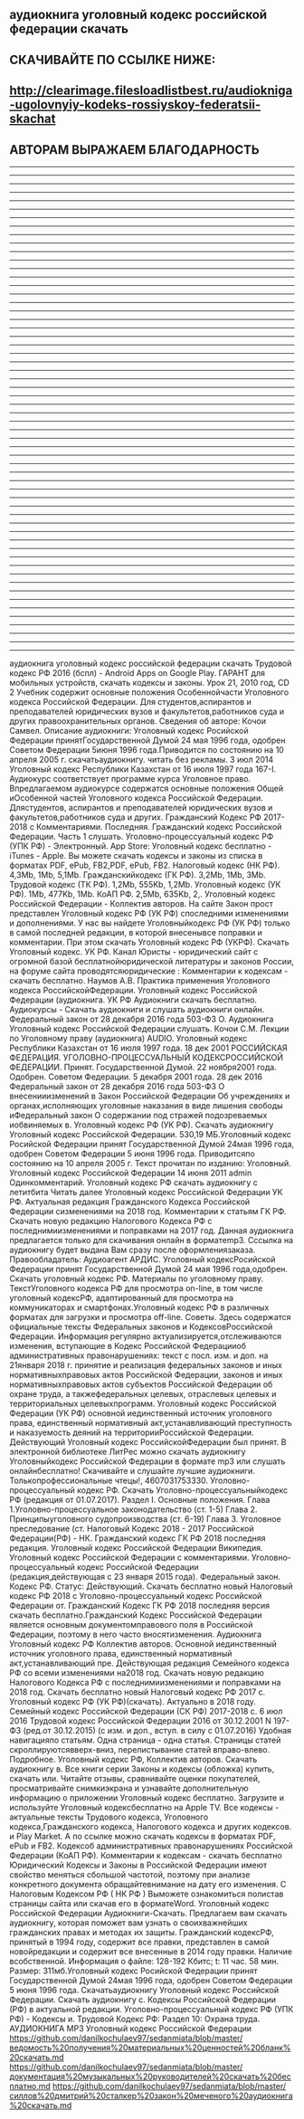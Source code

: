 аудиокнига уголовный кодекс российской федерации скачать
--------------------------------------------------
СКАЧИВАЙТЕ ПО ССЫЛКЕ НИЖЕ:
--------------------------------------------------
http://clearimage.filesloadlistbest.ru/audiokniga-ugolovnyiy-kodeks-rossiyskoy-federatsii-skachat
--------------------------------------------------
АВТОРАМ ВЫРАЖАЕМ БЛАГОДАРНОСТЬ
--------------------------------------------------
--------------------------------------------------
--------------------------------------------------
--------------------------------------------------
--------------------------------------------------
--------------------------------------------------
--------------------------------------------------
--------------------------------------------------
--------------------------------------------------
--------------------------------------------------
--------------------------------------------------
--------------------------------------------------
--------------------------------------------------
--------------------------------------------------
--------------------------------------------------
--------------------------------------------------
--------------------------------------------------
--------------------------------------------------
--------------------------------------------------
--------------------------------------------------
--------------------------------------------------
--------------------------------------------------
--------------------------------------------------
--------------------------------------------------
--------------------------------------------------
--------------------------------------------------
--------------------------------------------------
--------------------------------------------------
--------------------------------------------------
--------------------------------------------------
--------------------------------------------------
--------------------------------------------------
--------------------------------------------------
--------------------------------------------------
--------------------------------------------------
--------------------------------------------------
--------------------------------------------------
--------------------------------------------------
--------------------------------------------------
--------------------------------------------------
--------------------------------------------------
--------------------------------------------------
--------------------------------------------------
--------------------------------------------------
--------------------------------------------------
--------------------------------------------------
--------------------------------------------------
--------------------------------------------------
--------------------------------------------------
--------------------------------------------------
--------------------------------------------------
--------------------------------------------------
--------------------------------------------------
--------------------------------------------------
--------------------------------------------------
--------------------------------------------------
--------------------------------------------------
--------------------------------------------------
--------------------------------------------------
аудиокнига уголовный кодекс российской федерации скачать Трудовой кодекс РФ 2016 (бспл) - Android Apps on Google Play. ГАРАНТ для мобильных устройств, скачать кодексы и законы. Урок 21, 2010 год, CD 2 Учебник содержит основные положения Особеннойчасти Уголовного кодекса Российской Федерации. Для студентов,аспирантов и преподавателей юридических вузов и факультетов,работников суда и других правоохранительных органов. Сведения об авторе: Кочои Самвел. Описание аудиокниги: Уголовный кодекс Росийской Федерации принятГосударственной Думой 24 мая 1996 года, одобрен Советом Федерации 5июня 1996 года.Приводится по состоянию на 10 апреля 2005 г. скачатьаудиокнигу. читать без рекламы. 3 июл 2014  Уголовный кодекс Республики Казахстан от 16 июля 1997 года  167-I. Аудиокурс соответствует программе курса Уголовное право. Впредлагаемом аудиокурсе содержатся основные положения Общей иОсобенной частей Уголовного кодекса Российской Федерации. Длястудентов, аспирантов и преподавателей юридических вузов и факультетов,работников суда и других. Гражданский Кодекс РФ 2017-2018 с Комментариями. Последняя. Гражданский кодекс Российской Федерации. Часть 1 слушать. Уголовно-процессуальный кодекс РФ (УПК РФ) - Электронный. App Store: Уголовный кодекс бесплатно - iTunes - Apple. Вы можете скачать кодексы и законы из списка в форматах PDF, ePub, FB2,PDF, ePub, FB2. Налоговый кодекс (НК РФ). 4,3Mb, 1Mb, 5,1Mb. Гражданскийкодекс (ГК РФ). 3,2Mb, 1Mb, 3Mb. Трудовой кодекс (ТК РФ). 1,2Mb, 555Kb, 1,2Mb. Уголовный кодекс (УК РФ). 1Mb, 477Kb, 1Mb. КоАП РФ. 2,5Mb, 635Kb, 2,. Уголовный кодекс Российской Федерации - Коллектив авторов. На сайте Закон прост представлен Уголовный кодекс РФ (УК РФ) споследними изменениями и дополнениями. У нас вы найдете Уголовныйкодекс РФ (УК РФ) только в самой последней редакции, в которой внесенывсе поправки и комментарии. При этом скачать Уголовный кодекс РФ (УКРФ). Скачать Уголовный кодекс. УК РФ.
Канал Юристы - юридический сайт с огромной базой бесплатнойюридической литературы и законов России, на форуме сайта проводятсяюридические  : Комментарии к кодексам - скачать бесплатно. Наумов А.В. Практика применения Уголовного кодекса РоссийскойФедерации. Уголовный кодекс Российской Федерации (аудиокнига. УК РФ  Аудиокниги скачать бесплатно. Аудиокурсы - Скачать аудиокниги и слушать аудиокниги онлайн. Федеральный закон от 28 декабря 2016 года 503-ФЗ О. Аудиокнига Уголовный кодекс Российской Федерации  слушать. Кочои С.М. Лекции по Уголовному праву (аудиокнига) AUDIO. Уголовный кодекс Республики Казахстан от 16 июля 1997 года. 18 дек 2001  РОССИЙСКАЯ ФЕДЕРАЦИЯ. УГОЛОВНО-ПРОЦЕССУАЛЬНЫЙ КОДЕКСРОССИЙСКОЙ ФЕДЕРАЦИИ. Принят. Государственной Думой. 22 ноября2001 года. Одобрен. Советом Федерации. 5 декабря 2001 года. 28 дек 2016  Федеральный закон от 28 декабря 2016 года 503-ФЗ О внесенииизменений в Закон Российской Федерации Об учреждениях и органах,исполняющих уголовные наказания в виде лишения свободы иФедеральный закон О содержании под стражей подозреваемых иобвиняемых в. Уголовный кодекс РФ (УК РФ). Скачать аудиокнигу Уголовный кодекс Российской Федерации. 530,19 МБ.Уголовный кодекс Росийской Федерации принят Государственной Думой 24мая 1996 года, одобрен Советом Федерации 5 июня 1996 года. Приводитсяпо состоянию на 10 апреля 2005 г. Текст прочитан по изданию: Уголовный. Уголовный кодекс Российской Федерации  14 июня 2011 admin Одинкомментарий. Уголовный кодекс РФ  скачать аудиокнигу с летитбита Читать далее Уголовный кодекс Российской Федерации   УК РФ. Актуальная редакция Гражданского Кодекса Российской Федерации сизменениями на 2018 год. Комментарии к статьям ГК РФ.
Скачать новую редакцию Налогового Кодекса РФ с последнимиизменениями и поправками на 2017 год. Данная аудиокнига предлагается только для скачивания онлайн в форматеmp3. Сссылка на аудиокнигу будет выдана Вам сразу после оформлениязаказа. Правообладатель: Аудиоагент АРДИС. Уголовный кодексРосийской Федерации принят Государственной Думой 24 мая 1996 года,одобрен. Скачать уголовный кодекс РФ. Материалы по уголовному праву. ТекстУголовного кодекса РФ для просмотра on-line, в том числе уголовный кодексРФ, адаптированный для просмотра на коммуникаторах и смартфонах.Уголовный кодекс РФ в различных форматах для загрузки и просмотра off-line. Советы. Здесь содержатся официальные тексты Федеральных законов и КодексовРоссийской Федерации. Информация регулярно актуализируется,отслеживаются изменения, вступающие в  Кодекс Российской Федерацииоб административных правонарушениях: текст с посл. изм. и доп. на 21января 2018 г. принятие и реализация федеральных законов и иных нормативныхправовых актов Российской Федерации, законов и иных нормативныхправовых актов субъектов Российской Федерации об охране труда, а такжефедеральных целевых, отраслевых целевых и территориальных целевыхпрограмм. Уголовный кодекс Российской Федерации (УК РФ)  основной иединственный источник уголовного права, единственный нормативный акт,устанавливающий преступность и наказуемость деяний на территорииРоссийской Федерации. Действующий Уголовный кодекс РоссийскойФедерации был принят. В электронной библиотеке ЛитРес можно скачать аудиокнигу Уголовныйкодекс Российской Федерации в формате mp3 или слушать онлайнбесплатно! Скачивайте и слушайте лучшие аудиокниги. Толькопрофессиональные чтецы!, 4607031753330. Уголовно-процессуальный кодекс РФ. Скачать Уголовно-процессуальныйкодекс РФ (редакция от 01.07.2017). Раздел I. Основные положения. Глава 1.Уголовно-процессуальное законодательство (ст. 1-5) Глава 2. Принципыуголовного судопроизводства (ст. 6-19) Глава 3. Уголовное преследование (ст. Налоговый Кодекс 2018 - 2017 Российской Федерации(РФ) - НК. Гражданский кодекс ГК РФ 2018 последняя редакция. Уголовный кодекс Российской Федерации  Википедия. Уголовный кодекс Российской Федерации c комментариями. Уголовно-процессуальный кодекс Российской Федерации (редакция,действующая с 23 января 2015 года). Федеральный закон. Кодекс РФ. Статус: Действующий. Скачать бесплатно новый Налоговый кодекс РФ 2018 с
Уголовно-процессуальный кодекс Российской Федерации от. Гражданский Кодекс ГК РФ 2018 последняя версия скачать бесплатно.Гражданский Кодекс Российской Федерации является основным документомправового поля в Российской Федерации, поэтому в него часто вносятизменения. Аудиокнига Уголовный кодекс РФ Коллектив авторов. Основной иединственный источник уголовного права, единственный нормативный акт,устанавливающий пре. Действующая редакция Семейного кодекса РФ со всеми изменениями на2018 год. Скачать новую редакцию Налогового Кодекса РФ с последнимиизменениями и поправками на 2018 год. Скачать бесплатно новый Налоговый кодекс РФ 2017 с. Уголовный кодекс РФ (УК РФ)(скачать). Актуально в 2018 году. Семейный кодекс Российской Федерации (СК РФ) 2017-2018 с. 6 июл 2016  Трудовой кодекс Российской Федерации 2016 от 30.12.2001 N 197-ФЗ (ред.от 30.12.2015) (с изм. и доп., вступ. в силу с 01.07.2016) Удобная навигацияпо статьям. Одна страница - одна статья. Страницы статей скроллируютсявверх-вниз, перелистывание статей вправо-влево. Подробное. Уголовный кодекс РФ, Коллектив авторов. Скачать аудиокнигу в. Все книги серии Законы и кодексы (обложка) купить, скачать или. Читайте отзывы, сравнивайте оценки покупателей, просматривайте снимкиэкрана и узнавайте дополнительную информацию о приложении Уголовный кодекс бесплатно. Загрузите и используйте Уголовный кодексбесплатно на Apple TV. Все кодексы - актуальные тексты Трудового кодекса, Уголовного кодекса,Гражданского кодекса, Налогового кодекса и других кодексов.  и Play Market. А по ссылке можно скачать кодексы в форматах PDF, ePub и FB2.  Кодексоб административных правонарушениях Российской Федерации (КоАП РФ). Комментарии к кодексам - скачать бесплатно  Юридический
Кодексы и Законы в Российской Федерации имеют свойство меняться сбольшой частотой, поэтому при анализе конкретного документа обращайтевнимание на дату его изменения. С Налоговым Кодексом РФ ( НК РФ ) Выможете ознакомиться полистав страницы сайта или скачав его в форматеWord. Уголовный кодекс Российской Федерации  Аудиокниги-Скачать. Предлагаем вам скачать аудиокнигу, которая поможет вам узнать о своихважнейших гражданских правах и методах их защиты. Гражданский кодексРФ, принятый в 1994 году, содержит все правки, представлен в самой новойредакции и содержит все внесенные в 2014 году правки. Наличие всобственной. Информация о файле: 128-192 Кбитс; t: 11 час. 58 мин. Размер: 311мб.Уголовный кодекс Росийской Федерации принят Государственной Думой 24мая 1996 года, одобрен Советом Федерации 5 июня 1996 года. Скачатьаудиокнигу Уголовный кодекс Российской Федерации. Скачать аудиокнигу с. Кодексы Российской Федерации (РФ) в актуальной редакции. Уголовно-процессуальный кодекс РФ (УПК РФ) - Кодексы и. Трудовой Кодекс РФ: Раздел 10: Охрана труда. АУДИОКНИГА MP3 Уголовный кодекс Российской Федерации
https://github.com/danilkochulaev97/sedanmiata/blob/master/ведомость%20получения%20материальных%20ценностей%20бланк%20скачать.md
https://github.com/danilkochulaev97/sedanmiata/blob/master/документация%20музыкальных%20руководителей%20скачать%20бесплатно.md
https://github.com/danilkochulaev97/sedanmiata/blob/master/силлов%20дмитрий%20сталкер%20закон%20меченого%20аудиокнига%20скачать.md